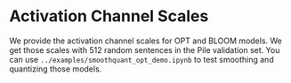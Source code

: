 # Activation Channel Scales

We provide the activation channel scales for OPT and BLOOM models. We get those scales with 512 random sentences in the Pile validation set. You can use `../examples/smoothquant_opt_demo.ipynb` to test smoothing and quantizing those models.
